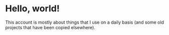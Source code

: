 # Hello, world!

This account is mostly about things that I use on a daily basis (and some old projects that have been copied elsewhere).
